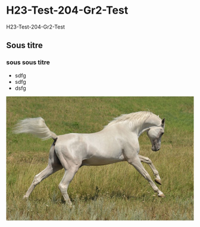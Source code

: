 # H23-Test-204-Gr2-Test
H23-Test-204-Gr2-Test


## Sous titre

### sous sous titre
- sdfg
- sdfg
- dsfg

<img src="image.jpg" alt="Italian Trulli">

